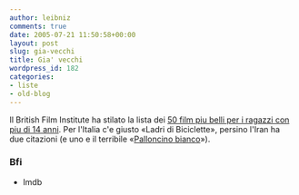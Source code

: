 ```yaml
---
author: leibniz
comments: true
date: 2005-07-21 11:50:58+00:00
layout: post
slug: gia-vecchi
title: Gia' vecchi
wordpress_id: 182
categories:
- liste
- old-blog
---
```


Il British Film Institute ha stilato la lista dei [50 film
piu belli per i ragazzi con piu di 14 anni](http://www.bfi.org.uk/education/events/watchthis/top50.php). Per l'Italia c'e giusto «Ladri
di Biciclette», persino l'Iran ha due citazioni (e uno e il terribile «[Palloncino bianco](http://www.imdb.com/title/tt0112445/)»).  


### Bfi
- Imdb
